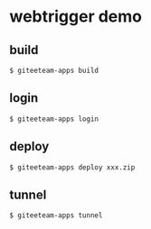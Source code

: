 # webtrigger demo

## build
```shell
$ giteeteam-apps build
```

## login
```shell
$ giteeteam-apps login
```

## deploy
```shell
$ giteeteam-apps deploy xxx.zip
```

## tunnel
```shell
$ giteeteam-apps tunnel
```

